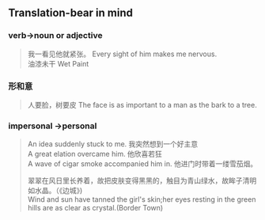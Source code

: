 ##  Translation-bear in mind 

###  verb->noun or adjective
>我一看见他就紧张。
>Every sight of him makes me nervous.<br/>
>油漆未干
>Wet Paint

### 形和意
>人要脸，树要皮
>The face is as important to a man as the bark to a tree.
### impersonal ->personal
>An idea suddenly stuck to me.
>我突然想到一个好主意<br/>
>A great elation overcame him.
>他欣喜若狂<br/>
>A wave of cigar smoke accompanied him in.
>他进门时带着一缕雪茄烟。<br/>
>
>翠翠在风日里长养着，故把皮肤变得黑黑的，触目为青山绿水，故眸子清明如水晶。（《边城》)<br/>
>Wind and sun have tanned the girl's skin;her eyes resting in the green hills are as clear as crystal.(Border Town)
